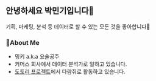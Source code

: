 ## 안녕하세요 박민기입니다👋

기획, 마케팅, 분석 등 데이터로 할 수 있는 모든 것을 좋아합니다🙂

### 🔎About Me

+ 밍키 a.k.a 요술공주
+ 커머스 회사에서 데이터 분석가로 일하고 있습니다.
+ [도토리 프로젝트](https://mingkipark.notion.site/83389ead47a74179a9287fea9c8cb907)에서 다람쥐로 활동하고 있습니다.

